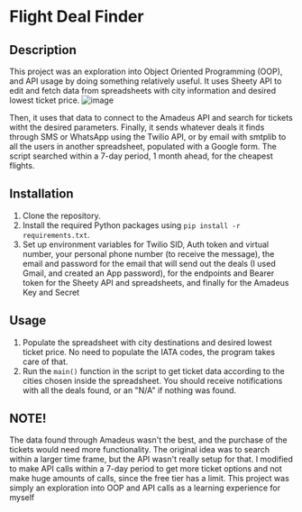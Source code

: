 # Flight Deal Finder

## Description
This project was an exploration into Object Oriented Programming (OOP), and API usage by doing something relatively useful. 
It uses Sheety API to edit and fetch data from spreadsheets with city information and desired lowest ticket price.
![image](https://github.com/user-attachments/assets/bdaaa830-26e3-4ef4-979b-2c87b9953d5c)

Then, it uses that data to connect to the Amadeus API and search for tickets witht the desired parameters.
Finally, it sends whatever deals it finds through SMS or WhatsApp using the Twilio API, or by email  with smtplib to all the users in another spreadsheet, populated with a Google form.
The script searched within a 7-day period, 1 month ahead, for the cheapest flights.

## Installation
1. Clone the repository.
2. Install the required Python packages using `pip install -r requirements.txt`.
3. Set up environment variables for Twilio SID, Auth token and virtual number, your personal phone number (to receive the message), the email and password for the email that will send out the deals (I used Gmail, and created an App password), for the endpoints and Bearer token for the Sheety API and spreadsheets, and finally for the Amadeus Key and Secret

## Usage
1. Populate the spreadsheet with city destinations and desired lowest ticket price. No need to populate the IATA codes, the program takes care of that.
2. Run the `main()` function in the script to get ticket data according to the cities chosen inside the spreadsheet.
You should receive notifications with all the deals found, or an "N/A" if nothing was found.

## NOTE!
The data found through Amadeus wasn't the best, and the purchase of the tickets would need more functionality. 
The original idea was to search within a larger time frame, but the API wasn't really setup for that. I modified to make API calls within a 7-day period to get more ticket options and not make huge amounts of calls, since the free tier has a limit.
This project was simply an exploration into OOP and API calls as a learning experience for myself
